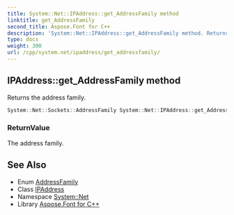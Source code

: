 ```yaml
---
title: System::Net::IPAddress::get_AddressFamily method
linktitle: get_AddressFamily
second_title: Aspose.Font for C++
description: 'System::Net::IPAddress::get_AddressFamily method. Returns the address family in C++.'
type: docs
weight: 300
url: /cpp/system.net/ipaddress/get_addressfamily/
---
```

## IPAddress::get_AddressFamily method


Returns the address family.

```cpp
System::Net::Sockets::AddressFamily System::Net::IPAddress::get_AddressFamily()
```


### ReturnValue

The address family.

## See Also

* Enum [AddressFamily](../../../system.net.sockets/addressfamily/)
* Class [IPAddress](../)
* Namespace [System::Net](../../)
* Library [Aspose.Font for C++](../../../)
